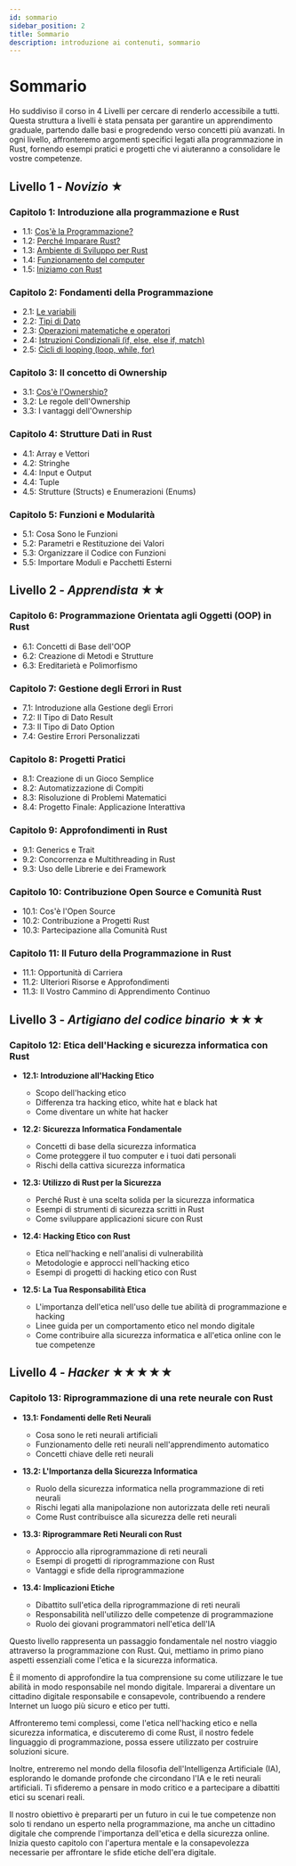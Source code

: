 ```yaml
---
id: sommario
sidebar_position: 2
title: Sommario
description: introduzione ai contenuti, sommario
---
```


# Sommario
Ho suddiviso il corso in 4 Livelli per cercare di renderlo accessibile a tutti. Questa struttura a livelli è stata pensata per garantire un apprendimento graduale, partendo dalle basi e progredendo verso concetti più avanzati. In ogni livello, affronteremo argomenti specifici legati alla programmazione in Rust, fornendo esempi pratici e progetti che vi aiuteranno a consolidare le vostre competenze.

## Livello 1 - *Novizio* ★
### Capitolo 1: Introduzione alla programmazione e Rust
  - 1.1: [Cos'è la Programmazione?](./Livello-01/la-programmazione)
  - 1.2: [Perché Imparare Rust?](./Livello-01/perchè-imparare-rust)
  - 1.3: [Ambiente di Sviluppo per Rust](./Livello-01/ambiente-sviluppo-rust)
  - 1.4: [Funzionamento del computer](./Livello-01/il-terminale)
  - 1.5: [Iniziamo con Rust](./Livello-01/installazione)

### Capitolo 2: Fondamenti della Programmazione
  - 2.1: [Le variabili](./Livello-02/variabili)
  - 2.2: [Tipi di Dato](./Livello-02/i-tipi-di-dato)
  - 2.3: [Operazioni matematiche e operatori](./Livello-02/operazioni-matematiche-e-operatori)
  - 2.4: [Istruzioni Condizionali (if, else, else if, match)](./Livello-02/istruzioni-condizionali)
  - 2.5: [Cicli di looping (loop, while, for)](./Livello-02/cicli-di-looping)

### Capitolo 3: Il concetto di Ownership
  - 3.1: [Cos'è l'Ownership?](./Livello-03/cosa-e-ownership)
  - 3.2: Le regole dell'Ownership
  - 3.3: I vantaggi dell'Ownership

### Capitolo 4: Strutture Dati in Rust
  - 4.1: Array e Vettori
  - 4.2: Stringhe
  - 4.4: Input e Output
  - 4.4: Tuple
  - 4.5: Strutture (Structs) e Enumerazioni (Enums)

### Capitolo 5: Funzioni e Modularità
  - 5.1: Cosa Sono le Funzioni
  - 5.2: Parametri e Restituzione dei Valori
  - 5.3: Organizzare il Codice con Funzioni
  - 5.5: Importare Moduli e Pacchetti Esterni


## Livello 2 - *Apprendista* ★★
### Capitolo 6: Programmazione Orientata agli Oggetti (OOP) in Rust
  - 6.1: Concetti di Base dell'OOP
  - 6.2: Creazione di Metodi e Strutture
  - 6.3: Ereditarietà e Polimorfismo

### Capitolo 7: Gestione degli Errori in Rust
  - 7.1: Introduzione alla Gestione degli Errori
  - 7.2: Il Tipo di Dato Result
  - 7.3: Il Tipo di Dato Option
  - 7.4: Gestire Errori Personalizzati

### Capitolo 8: Progetti Pratici
  - 8.1: Creazione di un Gioco Semplice
  - 8.2: Automatizzazione di Compiti
  - 8.3: Risoluzione di Problemi Matematici
  - 8.4: Progetto Finale: Applicazione Interattiva

### Capitolo 9: Approfondimenti in Rust
  - 9.1: Generics e Trait
  - 9.2: Concorrenza e Multithreading in Rust
  - 9.3: Uso delle Librerie e dei Framework

### Capitolo 10: Contribuzione Open Source e Comunità Rust
  - 10.1: Cos'è l'Open Source
  - 10.2: Contribuzione a Progetti Rust
  - 10.3: Partecipazione alla Comunità Rust

### Capitolo 11: Il Futuro della Programmazione in Rust
  - 11.1: Opportunità di Carriera
  - 11.2: Ulteriori Risorse e Approfondimenti
  - 11.3: Il Vostro Cammino di Apprendimento Continuo


## Livello 3 - *Artigiano del codice binario* ★★★
### Capitolo 12: Etica dell'Hacking e sicurezza informatica con Rust
  - **12.1: Introduzione all'Hacking Etico**
    - Scopo dell'hacking etico
    - Differenza tra hacking etico, white hat e black hat
    - Come diventare un white hat hacker

  - **12.2: Sicurezza Informatica Fondamentale**
    - Concetti di base della sicurezza informatica
    - Come proteggere il tuo computer e i tuoi dati personali
    - Rischi della cattiva sicurezza informatica

  - **12.3: Utilizzo di Rust per la Sicurezza**
    - Perché Rust è una scelta solida per la sicurezza informatica
    - Esempi di strumenti di sicurezza scritti in Rust
    - Come sviluppare applicazioni sicure con Rust

  - **12.4: Hacking Etico con Rust**
    - Etica nell'hacking e nell'analisi di vulnerabilità
    - Metodologie e approcci nell'hacking etico
    - Esempi di progetti di hacking etico con Rust

  - **12.5: La Tua Responsabilità Etica**
    - L'importanza dell'etica nell'uso delle tue abilità di programmazione e hacking
    - Linee guida per un comportamento etico nel mondo digitale
    - Come contribuire alla sicurezza informatica e all'etica online con le tue competenze


## Livello 4 - *Hacker* ★★★★★
### Capitolo 13: Riprogrammazione di una rete neurale con Rust
  - **13.1: Fondamenti delle Reti Neurali**
    - Cosa sono le reti neurali artificiali
    - Funzionamento delle reti neurali nell'apprendimento automatico
    - Concetti chiave delle reti neurali

  - **13.2: L'Importanza della Sicurezza Informatica**
    - Ruolo della sicurezza informatica nella programmazione di reti neurali
    - Rischi legati alla manipolazione non autorizzata delle reti neurali
    - Come Rust contribuisce alla sicurezza delle reti neurali

  - **13.3: Riprogrammare Reti Neurali con Rust**
    - Approccio alla riprogrammazione di reti neurali
    - Esempi di progetti di riprogrammazione con Rust
    - Vantaggi e sfide della riprogrammazione

  - **13.4: Implicazioni Etiche**
    - Dibattito sull'etica della riprogrammazione di reti neurali
    - Responsabilità nell'utilizzo delle competenze di programmazione
    - Ruolo dei giovani programmatori nell'etica dell'IA
    

Questo livello rappresenta un passaggio fondamentale nel nostro viaggio attraverso la programmazione con Rust. Qui, mettiamo in primo piano aspetti essenziali come l'etica e la sicurezza informatica.

È il momento di approfondire la tua comprensione su come utilizzare le tue abilità in modo responsabile nel mondo digitale. Imparerai a diventare un cittadino digitale responsabile e consapevole, contribuendo a rendere Internet un luogo più sicuro e etico per tutti.

Affronteremo temi complessi, come l'etica nell'hacking etico e nella sicurezza informatica, e discuteremo di come Rust, il nostro fedele linguaggio di programmazione, possa essere utilizzato per costruire soluzioni sicure.

Inoltre, entreremo nel mondo della filosofia dell'Intelligenza Artificiale (IA), esplorando le domande profonde che circondano l'IA e le reti neurali artificiali. Ti sfideremo a pensare in modo critico e a partecipare a dibattiti etici su scenari reali.

Il nostro obiettivo è prepararti per un futuro in cui le tue competenze non solo ti rendano un esperto nella programmazione, ma anche un cittadino digitale che comprende l'importanza dell'etica e della sicurezza online. Inizia questo capitolo con l'apertura mentale e la consapevolezza necessarie per affrontare le sfide etiche dell'era digitale.